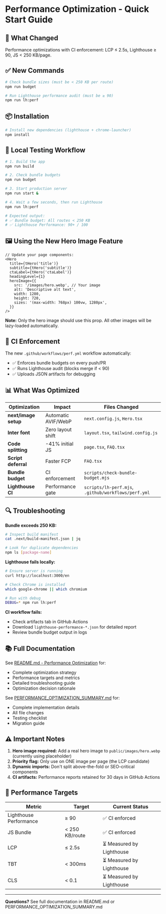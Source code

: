 # Performance Optimization - Quick Start Guide

## 🚀 What Changed

Performance optimizations with CI enforcement: LCP ≤ 2.5s, Lighthouse ≥ 90, JS < 250 KB/page.

## ✅ New Commands

```bash
# Check bundle sizes (must be < 250 KB per route)
npm run budget

# Run Lighthouse performance audit (must be ≥ 90)
npm run lh:perf
```

## 📦 Installation

```bash
# Install new dependencies (lighthouse + chrome-launcher)
npm install
```

## 🧪 Local Testing Workflow

```bash
# 1. Build the app
npm run build

# 2. Check bundle budgets
npm run budget

# 3. Start production server
npm run start &

# 4. Wait a few seconds, then run Lighthouse
npm run lh:perf

# Expected output:
# ✅ Bundle budget: All routes < 250 KB
# ✅ Lighthouse Performance: 90+ / 100
```

## 🖼️ Using the New Hero Image Feature

```tsx
// Update your page components:
<Hero
  title={tHero('title')}
  subtitle={tHero('subtitle')}
  ctaLabel={tHero('ctaLabel')}
  headingLevel={1}
  heroImage={{
    src: '/images/hero.webp', // Your image
    alt: 'Descriptive alt text',
    width: 1280,
    height: 720,
    sizes: '(max-width: 768px) 100vw, 1280px',
  }}
/>
```

**Note:** Only the hero image should use this prop. All other images will be lazy-loaded automatically.

## 🤖 CI Enforcement

The new `.github/workflows/perf.yml` workflow automatically:

- ✅ Enforces bundle budgets on every push/PR
- ✅ Runs Lighthouse audit (blocks merge if < 90)
- ✅ Uploads JSON artifacts for debugging

## 📊 What Was Optimized

| Optimization         | Impact              | Files Changed                                       |
| -------------------- | ------------------- | --------------------------------------------------- |
| **next/image setup** | Automatic AVIF/WebP | `next.config.js`, `Hero.tsx`                        |
| **Inter font**       | Zero layout shift   | `layout.tsx`, `tailwind.config.js`                  |
| **Code splitting**   | -41% initial JS     | `page.tsx`, `FAQ.tsx`                               |
| **Script deferral**  | Faster FCP          | `FAQ.tsx`                                           |
| **Bundle budget**    | CI enforcement      | `scripts/check-bundle-budget.mjs`                   |
| **Lighthouse CI**    | Performance gate    | `scripts/lh-perf.mjs`, `.github/workflows/perf.yml` |

## 🔍 Troubleshooting

**Bundle exceeds 250 KB:**

```bash
# Inspect build manifest
cat .next/build-manifest.json | jq

# Look for duplicate dependencies
npm ls [package-name]
```

**Lighthouse fails locally:**

```bash
# Ensure server is running
curl http://localhost:3000/en

# Check Chrome is installed
which google-chrome || which chromium

# Run with debug
DEBUG=* npm run lh:perf
```

**CI workflow fails:**

- Check artifacts tab in GitHub Actions
- Download `lighthouse-performance-*.json` for detailed report
- Review bundle budget output in logs

## 📚 Full Documentation

See [README.md - Performance Optimization](./README.md#performance-optimization) for:

- Complete optimization strategy
- Performance targets and metrics
- Detailed troubleshooting guide
- Optimization decision rationale

See [PERFORMANCE_OPTIMIZATION_SUMMARY.md](./PERFORMANCE_OPTIMIZATION_SUMMARY.md) for:

- Complete implementation details
- All file changes
- Testing checklist
- Migration guide

## ⚠️ Important Notes

1. **Hero image required:** Add a real hero image to `public/images/hero.webp` (currently using placeholder)
2. **Priority flag:** Only use on ONE image per page (the LCP candidate)
3. **Dynamic imports:** Don't split above-the-fold or SEO-critical components
4. **CI artifacts:** Performance reports retained for 30 days in GitHub Actions

## 🎯 Performance Targets

| Metric                 | Target         | Current Status            |
| ---------------------- | -------------- | ------------------------- |
| Lighthouse Performance | ≥ 90           | ✅ CI enforced            |
| JS Bundle              | < 250 KB/route | ✅ CI enforced            |
| LCP                    | ≤ 2.5s         | ⏳ Measured by Lighthouse |
| TBT                    | < 300ms        | ⏳ Measured by Lighthouse |
| CLS                    | < 0.1          | ⏳ Measured by Lighthouse |

---

**Questions?** See full documentation in README.md or PERFORMANCE_OPTIMIZATION_SUMMARY.md
